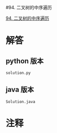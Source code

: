 #94. 二叉树的中序遍历

[94. 二叉树的中序遍历](https://leetcode.cn/problems/binary-tree-inorder-traversal?envType=featured-list&envId=2cktkvj?envType=featured-list&envId=2cktkvj)
                 
# 解答
                 
## python 版本

````include python
solution.py
````


## java 版本



````include java
Solution.java
````
                 

# 注释